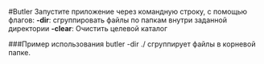 #Butler
Запустите приложение через командную строку, с помощью флагов:
**-dir**: сгруппировать файлы по папкам внутри заданной директории
**-clear**: Очистить целевой каталог

###Пример использования
        butler -dir ./
сгруппирует файлы в корневой папке.
